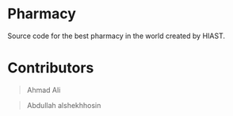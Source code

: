 # Pharmacy
Source code for the best pharmacy in the world created by HIAST.


# Contributors
> Ahmad Ali

> Abdullah alshekhhosin
